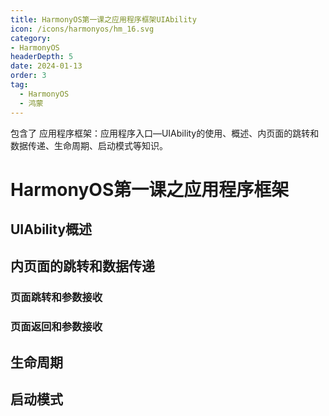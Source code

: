 ```yaml
---
title: HarmonyOS第一课之应用程序框架UIAbility
icon: /icons/harmonyos/hm_16.svg
category: 
- HarmonyOS
headerDepth: 5
date: 2024-01-13
order: 3
tag:
  - HarmonyOS
  - 鸿蒙
---
```


包含了 应用程序框架：应用程序入口—UIAbility的使用、概述、内页面的跳转和数据传递、生命周期、启动模式等知识。

<!-- more -->

# HarmonyOS第一课之应用程序框架

## UIAbility概述



## 内页面的跳转和数据传递





### 页面跳转和参数接收





### 页面返回和参数接收



## 生命周期





## 启动模式





